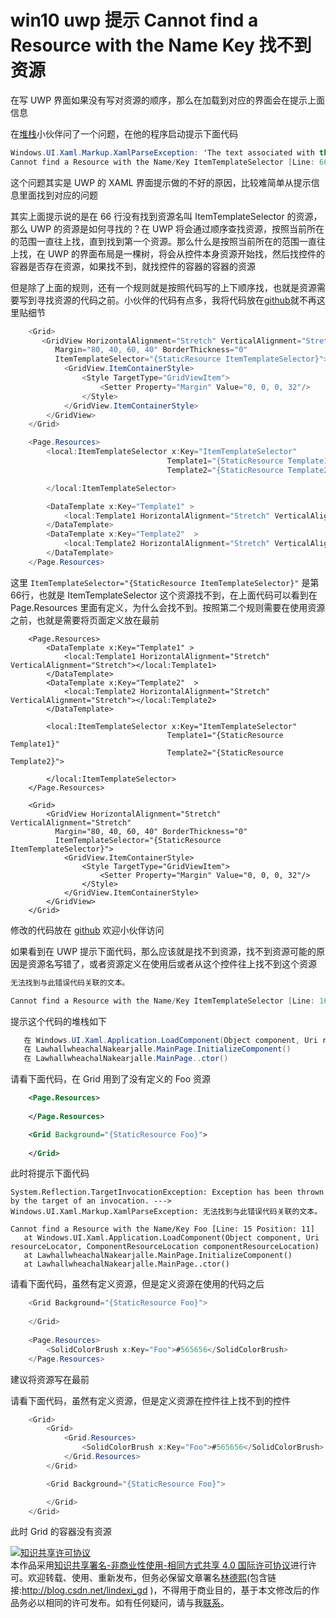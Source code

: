 # win10 uwp 提示 Cannot find a Resource with the Name Key 找不到资源

在写 UWP 界面如果没有写对资源的顺序，那么在加载到对应的界面会在提示上面信息

<!--more-->
<!-- CreateTime:2019/11/28 8:51:54 -->

<!-- csdn -->

在[堆栈](https://stackoverflow.com/q/59073577/6116637)小伙伴问了一个问题，在他的程序启动提示下面代码

```csharp
Windows.UI.Xaml.Markup.XamlParseException: 'The text associated with this error code could not be found.
Cannot find a Resource with the Name/Key ItemTemplateSelector [Line: 66 Position: 19]'
```

这个问题其实是 UWP 的 XAML 界面提示做的不好的原因，比较难简单从提示信息里面找到对应的问题

其实上面提示说的是在 66 行没有找到资源名叫 ItemTemplateSelector 的资源，那么 UWP 的资源是如何寻找的？在 UWP 将会通过顺序查找资源，按照当前所在的范围一直往上找，直到找到第一个资源。那么什么是按照当前所在的范围一直往上找，在 UWP 的界面布局是一棵树，将会从控件本身资源开始找，然后找控件的容器是否存在资源，如果找不到，就找控件的容器的容器的资源

但是除了上面的规则，还有一个规则就是按照代码写的上下顺序找，也就是资源需要写到寻找资源的代码之前。小伙伴的代码有点多，我将代码放在[github](https://github.com/lindexi/lindexi_gd/tree/b2f8e1c8ddb5a2d2643a3e97b27140de1da7304e/LawhallwheachalNakearjalle)就不再这里贴细节

```csharp
    <Grid>
       <GridView HorizontalAlignment="Stretch" VerticalAlignment="Stretch"
          Margin="80, 40, 60, 40" BorderThickness="0"
          ItemTemplateSelector="{StaticResource ItemTemplateSelector}">
            <GridView.ItemContainerStyle>
                <Style TargetType="GridViewItem">
                    <Setter Property="Margin" Value="0, 0, 0, 32"/>
                </Style>
            </GridView.ItemContainerStyle>
        </GridView>
    </Grid>

    <Page.Resources>
        <local:ItemTemplateSelector x:Key="ItemTemplateSelector"
                                   Template1="{StaticResource Template1}"
                                   Template2="{StaticResource Template2}">

        </local:ItemTemplateSelector>

        <DataTemplate x:Key="Template1" >
            <local:Template1 HorizontalAlignment="Stretch" VerticalAlignment="Stretch"></local:Template1>
        </DataTemplate>
        <DataTemplate x:Key="Template2"  >
            <local:Template2 HorizontalAlignment="Stretch" VerticalAlignment="Stretch"></local:Template2>
        </DataTemplate>
    </Page.Resources>
```

这里 `ItemTemplateSelector="{StaticResource ItemTemplateSelector}"` 是第66行，也就是 ItemTemplateSelector 这个资源找不到，在上面代码可以看到在 Page.Resources 里面有定义，为什么会找不到。按照第二个规则需要在使用资源之前，也就是需要将页面定义放在最前

```
    <Page.Resources>
        <DataTemplate x:Key="Template1" >
            <local:Template1 HorizontalAlignment="Stretch" VerticalAlignment="Stretch"></local:Template1>
        </DataTemplate>
        <DataTemplate x:Key="Template2"  >
            <local:Template2 HorizontalAlignment="Stretch" VerticalAlignment="Stretch"></local:Template2>
        </DataTemplate>

        <local:ItemTemplateSelector x:Key="ItemTemplateSelector"
                                   Template1="{StaticResource Template1}"
                                   Template2="{StaticResource Template2}">

        </local:ItemTemplateSelector>
    </Page.Resources>

    <Grid>
        <GridView HorizontalAlignment="Stretch" VerticalAlignment="Stretch"
          Margin="80, 40, 60, 40" BorderThickness="0"
          ItemTemplateSelector="{StaticResource ItemTemplateSelector}">
            <GridView.ItemContainerStyle>
                <Style TargetType="GridViewItem">
                    <Setter Property="Margin" Value="0, 0, 0, 32"/>
                </Style>
            </GridView.ItemContainerStyle>
        </GridView>
    </Grid>
```

修改的代码放在 [github](https://github.com/lindexi/lindexi_gd/commit/ca49c76909fca81fb6518247a732219bb5f0d9a6) 欢迎小伙伴访问

如果看到在 UWP 提示下面代码，那么应该就是找不到资源，找不到资源可能的原因是资源名写错了，或者资源定义在使用后或者从这个控件往上找不到这个资源

```csharp
无法找到与此错误代码关联的文本。

Cannot find a Resource with the Name/Key ItemTemplateSelector [Line: 16 Position: 11]
```

提示这个代码的堆栈如下

```csharp
   在 Windows.UI.Xaml.Application.LoadComponent(Object component, Uri resourceLocator, ComponentResourceLocation componentResourceLocation)
   在 LawhallwheachalNakearjalle.MainPage.InitializeComponent()
   在 LawhallwheachalNakearjalle.MainPage..ctor() 
```

请看下面代码，在 Grid 用到了没有定义的 Foo 资源

```xml
    <Page.Resources>
     
    </Page.Resources>

    <Grid Background="{StaticResource Foo}">
     
    </Grid>
```

此时将提示下面代码

```
System.Reflection.TargetInvocationException: Exception has been thrown by the target of an invocation. ---> Windows.UI.Xaml.Markup.XamlParseException: 无法找到与此错误代码关联的文本。

Cannot find a Resource with the Name/Key Foo [Line: 15 Position: 11]
   at Windows.UI.Xaml.Application.LoadComponent(Object component, Uri resourceLocator, ComponentResourceLocation componentResourceLocation)
   at LawhallwheachalNakearjalle.MainPage.InitializeComponent()
   at LawhallwheachalNakearjalle.MainPage..ctor()
```

请看下面代码，虽然有定义资源，但是定义资源在使用的代码之后

```csharp
    <Grid Background="{StaticResource Foo}">
     
    </Grid>
    
    <Page.Resources>
        <SolidColorBrush x:Key="Foo">#565656</SolidColorBrush>
    </Page.Resources>
```

建议将资源写在最前

请看下面代码，虽然有定义资源，但是定义资源在控件往上找不到的控件

```csharp
    <Grid>
        <Grid>
            <Grid.Resources>
                <SolidColorBrush x:Key="Foo">#565656</SolidColorBrush>
            </Grid.Resources>
        </Grid>

        <Grid Background="{StaticResource Foo}">

        </Grid>
    </Grid>
```

此时 Grid 的容器没有资源

<a rel="license" href="http://creativecommons.org/licenses/by-nc-sa/4.0/"><img alt="知识共享许可协议" style="border-width:0" src="https://licensebuttons.net/l/by-nc-sa/4.0/88x31.png" /></a><br />本作品采用<a rel="license" href="http://creativecommons.org/licenses/by-nc-sa/4.0/">知识共享署名-非商业性使用-相同方式共享 4.0 国际许可协议</a>进行许可。欢迎转载、使用、重新发布，但务必保留文章署名[林德熙](http://blog.csdn.net/lindexi_gd)(包含链接:http://blog.csdn.net/lindexi_gd )，不得用于商业目的，基于本文修改后的作品务必以相同的许可发布。如有任何疑问，请与我[联系](mailto:lindexi_gd@163.com)。
